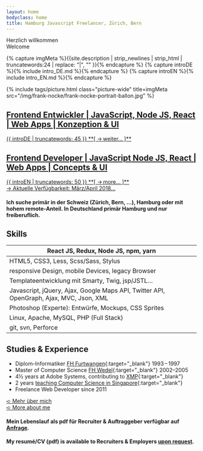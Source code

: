```yaml
---
layout: home
bodyclass: home
title: Hamburg Javascript Freelancer, Zürich, Bern
---
```


<div class='col-2-m'>
    <div class='col h1 center zbounce1 hide-s'>Herzlich willkommen</div>
    <div class='col h1 center zdrop1 middle'>Welcome</div>
</div>

{% capture imgMeta %}{{site.description | strip_newlines | strip_html | truncatewords:24 | replace: "|", "" }}{% endcapture %}
{% capture introDE %}{% include intro_DE.md %}{% endcapture %}
{% capture introEN %}{% include intro_EN.md %}{% endcapture %}

{% include tags/picture.html
  class="picture-wide"
  title=imgMeta
  src="/img/frank-nocke/frank-nocke-portrait-ballon.jpg"
%}

<section class='col-2-m bilingual'>
    <a lang='de' href='{% link _pages/work_DE.md %}' class='col plain'>
        <h1 class='h2'>Frontend Entwickler | JavaScript, Node JS, React | Web Apps | Konzeption & UI</h1>
        <span markdown='1'>
            {{ introDE | truncatewords: 45 }}
            **[ →&thinsp;weiter... ]**
        </span>
    </a>
    <a lang='de' href='{% link _pages/work_EN.md %}' class='col plain'>
        <h2>Frontend Developer | JavaScript Node JS, React | Web Apps | Concepts & UI</h2>
        <span markdown='1'>
            {{ introEN | truncatewords: 50 }}
            **[ →&thinsp;more... ]**
        </span>
    </a>

</section>

<div class='box box-green center h3'>
    <a href='/contact/' class='plain'> → Aktuelle Verfügbarkeit: März/April 2018…</a>
    <h4 class='center'>Ich suche primär in der <b>Schweiz</b> (<b>Zürich</b>, <b>Bern</b>, ...), <b>Hamburg</b> oder mit hohem remote-Anteil. In Deutschland primär Hamburg und nur freiberuflich.</h4>
</div>




## Skills

| React JS, Redux, Node JS, npm, yarn |
| --- |
| HTML5, CSS3, Less, Scss/Sass, Stylus |
| responsive Design, mobile Devices, legacy Browser |
| Templateentwicklung mit Smarty, Twig, jsp/JSTL… |
| Javascript, jQuery, Ajax, Google Maps API, Twitter API, OpenGraph, Ajax, MVC, Json, XML |
| Photoshop (Experte): Entwürfe, Mockups, CSS Sprites |
| Linux, Apache, MySQL, PHP (Full Stack) |
| git, svn, Perforce |

## Studies &amp; Experience

* Diplom-Informatiker [FH Furtwangen](https://www.hs-furtwangen.de/studierende/fakultaeten/digitale-medien/medieninformatik-bsc.html){:target="_blank"} 1993&thinsp;–&thinsp;1997
* Master of Computer Science [FH Wedel](http://www.fh-wedel.de/){:target="_blank"} 2002–2005
* 4½ years at Adobe Systems, contributing to [XMP](http://www.adobe.com/products/xmp.html){:target="_blank"}
* 2 years [teaching Computer Science in Singapore](http://www.np.edu.sg/ict/Pages/default.aspx){:target="_blank"}
* Freelance Web Developer since 2011

<div class='col-2-m'>
    <div class='col h1 center zbounce1'>
        <a href='{% link _pages/work_DE.md %}' class='button button-cta'>➪ Mehr über mich</a>
    </div>
    <div class='col h1 center zdrop1'>
        <a href='{% link _pages/work_EN.md %}' class='button button-cta'>➪ More about me</a>
    </div>
</div>

<h4 class='center tpad20'>Mein Lebenslauf als pdf für Recruiter & Auftraggeber verfügbar auf <a href='/contact/'>Anfrage</a>.</h4>
<h4 class='center tpad10'>My resumé/CV (pdf) is available to Recruiters & Employers <a href='/contact/'>upon request</a>.</h4>

